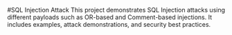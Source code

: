#SQL Injection Attack
This project demonstrates SQL Injection attacks using different payloads such as OR-based and Comment-based injections. It includes examples, attack demonstrations, and security best practices.
